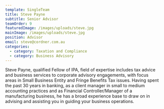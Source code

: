 ```yaml
---
template: SingleTeam
title: Steve Payne
subtitle: Senior Advisor
teamOrder: 9
featuredImage: /images/uploads/steve.jpg
mainImage: /images/uploads/steve.jpg
position: Advisor
email: steve@cordner.com.au
categories:
  - category: Taxation and Compliance
  - category: Business Advisory
---
```


Steve Payne, qualified Fellow of IPA, field of expertise includes tax advice and business services to corporate advisory engagements, with focus areas in Small Business Entity and Fringe Benefits Tax issues. Having spent the past 30 years in banking, as a client manager in small to medium accounting practices and as Financial Controller/Manager of a manufacturing business, he has a broad experience base to draw on in advising and assisting you in guiding your business operations.
